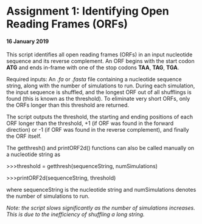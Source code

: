 # Assignment 1: Identifying Open Reading Frames (ORFs)

#### 16 January 2019

This script identifies all open reading frames (ORFs) in an input nucleotide sequence and its reverse complement. An ORF begins with the start codon **ATG** and ends in-frame with one of the stop codons **TAA**, **TAG**, **TGA**.

Required inputs: An *.fa* or *.fasta* file containing a nucleotide sequence string, along with the number of simulations to run. During each simulation, the input sequence is shuffled, and the longest ORF out of all shufflings is found (this is known as the threshold). To eliminate very short ORFs, only the ORFs longer than this threshold are returned.

The script outputs the threshold, the starting and ending positions of each ORF longer than the threshold, +1 (if ORF was found in the forward direction) or -1 (if ORF was found in the reverse complement), and finally the ORF itself.

The getthresh() and printORF2d() functions can also be called manually on a nucleotide string as 

&gt;&gt;&gt;threshold = getthresh(sequenceString, numSimulations)

&gt;&gt;&gt;printORF2d(sequenceString, threshold)

where sequenceString is the nucleotide string and numSimulations denotes the number of simulations to run.


*Note: the script slows significantly as the number of simulations increases. This is due to the inefficiency of shuffling a long string.*
